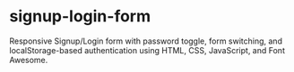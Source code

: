 # signup-login-form
Responsive Signup/Login form with password toggle, form switching, and localStorage-based authentication using HTML, CSS, JavaScript, and Font Awesome.
